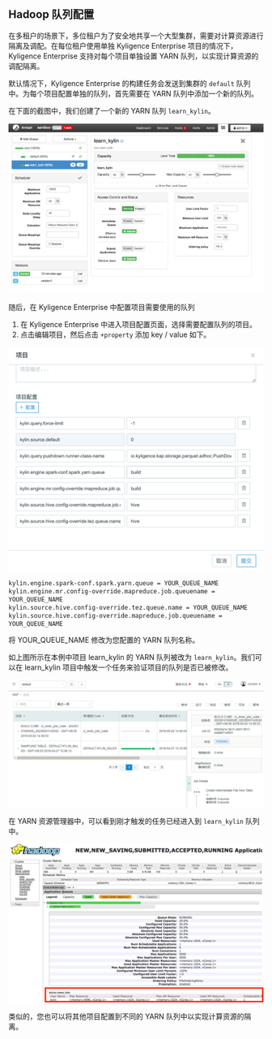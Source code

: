 ## Hadoop 队列配置


在多租户的场景下，多位租户为了安全地共享一个大型集群，需要对计算资源进行隔离及调配。在每位租户使用单独 Kyligence Enterprise 项目的情况下，Kyligence Enterprise 支持对每个项目单独设置 YARN 队列，以实现计算资源的调配隔离。

默认情况下，Kyligence Enterprise 的构建任务会发送到集群的 `default` 队列中。为每个项目配置单独的队列，首先需要在 YARN 队列中添加一个新的队列。

在下面的截图中，我们创建了一个新的 YARN 队列 `learn_kylin`。

![](images/hadoop_queue/1.png)

随后，在 Kyligence Enterprise 中配置项目需要使用的队列

1. 在 Kyligence Enterprise 中进入项目配置页面，选择需要配置队列的项目。
2. 点击编辑项目，然后点击 `+property` 添加 key / value 如下。

![](images/hadoop_queue/2_1.png)



```shell
kylin.engine.spark-conf.spark.yarn.queue = YOUR_QUEUE_NAME
kylin.engine.mr.config-override.mapreduce.job.queuename = YOUR_QUEUE_NAME
kylin.source.hive.config-override.tez.queue.name = YOUR_QUEUE_NAME
kylin.source.hive.config-override.mapreduce.job.queuename = YOUR_QUEUE_NAME
```

将 YOUR_QUEUE_NAME 修改为您配置的 YARN 队列名称。

如上图所示在本例中项目 learn_kylin 的 YARN 队列被改为 `learn_kylin`。我们可以在 learn_kylin 项目中触发一个任务来验证项目的队列是否已被修改。

![](images/hadoop_queue/3_1.png)

在 YARN 资源管理器中，可以看到刚才触发的任务已经进入到 `learn_kylin` 队列中。

![](images/hadoop_queue/4.png)



类似的，您也可以将其他项目配置到不同的 YARN 队列中以实现计算资源的隔离。